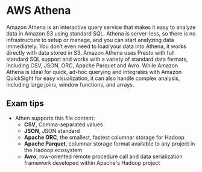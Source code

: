# AWS Athena

Amazon Athena is an interactive query service that makes it easy to analyze data in Amazon S3 using standard SQL. Athena is server-less, so there is no infrastructure to setup or manage, and you can start analyzing data immediately. You don’t even need to load your data into Athena, it works directly with data stored in S3. 
Amazon Athena uses Presto with full standard SQL support and works with a variety of standard data formats, including CSV, JSON, ORC, Apache Parquet and Avro. While Amazon Athena is ideal for quick, ad-hoc querying and integrates with Amazon QuickSight for easy visualization, it can also handle complex analysis, including large joins, window functions, and arrays.


## Exam tips
* Athen supports this file content:
  * **CSV**, Comma-separated values
  * **JSON**, JSON standard
  * **Apache ORC**, the smallest, fastest columnar storage for Hadoop
  * **Apache Parquet**, columnar storage format available to any project in the Hadoop ecosystem
  * **Avro**, row-oriented remote procedure call and data serialization framework developed within Apache's Hadoop project


